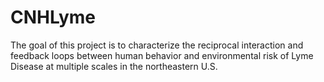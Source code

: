 # CNHLyme
The goal of this project is to  characterize the reciprocal interaction and feedback loops between human behavior and environmental risk of Lyme Disease at multiple scales in the northeastern U.S.
